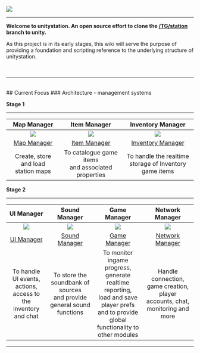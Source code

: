 ![](http://doobly.izz.moe/unitystation/wiki/unitystationLOGO.png)
***

**Welcome to unitystation. An open source effort to clone the [/TG/station](www.tgstation13.org) branch to unity.**

As this project is in its early stages, this wiki will serve the purpose of providing a foundation and scripting reference to the underlying structure of unitystation.
<br><br><br>
***
<br>
## Current Focus 
### Architecture - management systems

**Stage 1**

***


| Map Manager    | Item Manager | Inventory Manager |
|:--------------:|:------------:|:-----------------:|
|![](http://181.224.159.204/unitystation/wiki/__MapManager.png)|![](http://181.224.159.204/unitystation/wiki/ItemManager.png)|![](http://181.224.159.204/unitystation/wiki/InvManager.png)|
|[Map Manager](https://github.com/unitystation/unitystation/wiki/Map-Manager)|[Item Manager](https://github.com/unitystation/unitystation/wiki/Item-Manager)|[Inventory Manager](https://github.com/unitystation/unitystation/wiki/Inventory-Manager)|[Inventory Manager](https://github.com/unitystation/unitystation/wiki/Inventory-Manager)|
| Create, store and load<br>station maps | To catalogue game items<br>and associated properties| To handle the realtime<br>storage of Inventory game items<br>|



**Stage 2**

***

| UI Manager     | Sound Manager  | Game Manager | Network Manager   |
|:--------------:|:--------------:|:------------:|:-----------------:|
|![](http://181.224.159.204/unitystation/wiki/UiManager.png)|![](http://181.224.159.204/unitystation/wiki/SoundManager.png)|![](http://181.224.159.204/unitystation/wiki/GameManager.png)|![](http://181.224.159.204/unitystation/wiki/NetworkManager.png)|
|[UI Manager](https://github.com/unitystation/unitystation/wiki/UI-Manager)|[Sound Manager](https://github.com/unitystation/unitystation/wiki/Sound-Manager)|[Game Manager](https://github.com/unitystation/unitystation/wiki/Game-Manager)|[Network Manager](https://github.com/unitystation/unitystation/wiki/Network-Manager)|
|To handle UI events, actions,<br>access to the inventory<br>and chat|To store the soundbank of sources<br>and provide general sound functions| To monitor ingame progress,<br>generate realtime reporting,<br>load and save player prefs<br>and to provide global <br>functionality to other modules | Handle connection, game creation,<br>player accounts, chat, monitoring and more|


***


                             